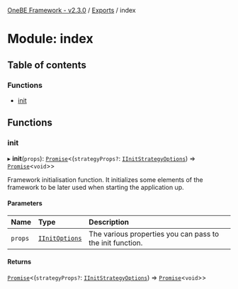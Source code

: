 [OneBE Framework - v2.3.0](../README.md) / [Exports](../modules.md) / index

# Module: index

## Table of contents

### Functions

- [init](index.md#init)

## Functions

### init

▸ **init**(`props`): [`Promise`]( https://developer.mozilla.org/en-US/docs/Web/JavaScript/Reference/Global_Objects/Promise )<(`strategyProps?`: [`IInitStrategyOptions`](../interfaces/Authentication_Passport.IInitStrategyOptions.md)) => [`Promise`]( https://developer.mozilla.org/en-US/docs/Web/JavaScript/Reference/Global_Objects/Promise )<`void`\>\>

Framework initialisation function. It initializes some elements of the framework
to be later used when starting the application up.

#### Parameters

| Name | Type | Description |
| :------ | :------ | :------ |
| `props` | [`IInitOptions`](../interfaces/custom.IInitOptions.md) | The various properties you can pass to the init function. |

#### Returns

[`Promise`]( https://developer.mozilla.org/en-US/docs/Web/JavaScript/Reference/Global_Objects/Promise )<(`strategyProps?`: [`IInitStrategyOptions`](../interfaces/Authentication_Passport.IInitStrategyOptions.md)) => [`Promise`]( https://developer.mozilla.org/en-US/docs/Web/JavaScript/Reference/Global_Objects/Promise )<`void`\>\>
